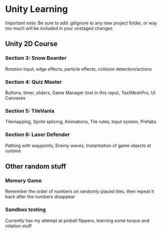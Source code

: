 # Unity Learning

Important note: Be sure to add .gitignore to any new project folder, or way too much will be included in your unstaged changes

## Unity 2D Course

### Section 3: Snow Boarder

Rotation input, edge effects, particle effects, collision detection/actions

### Section 4: Quiz Master

Buttons, timer, sliders, Game Manager (not in this repo), TextMeshPro, UI Canvases

### Section 5: TileVania

Tilemapping, Sprite splicing, Animations, Tile rules, Input system, Prefabs

### Section 6: Laser Defender

Pathing with waypoints, Enemy waves, Instantiation of game objects at runtime

## Other random stuff

### Memory Game

Remember the order of numbers on randomly placed tiles, then repeat it back after the numbers disappear

### Sandbox testing

Currently has my attempt at pinball flippers, learning some torque and rotation stuff
